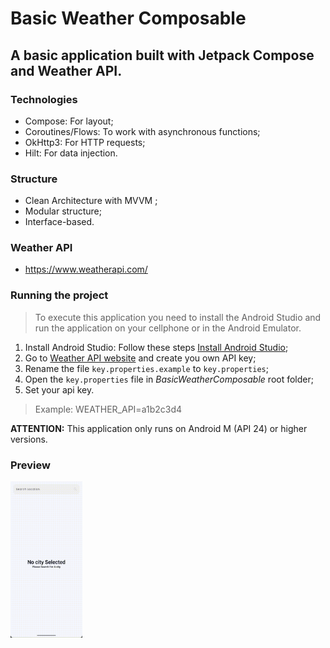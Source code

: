 # Basic Weather Composable

## A basic application built with Jetpack Compose and Weather API.

### Technologies

* Compose: For layout;
* Coroutines/Flows: To work with asynchronous functions;
* OkHttp3: For HTTP requests;
* Hilt: For data injection.

### Structure

* Clean Architecture with MVVM ;
* Modular structure;
* Interface-based.

### Weather API
* https://www.weatherapi.com/

### Running the project

> To execute this application you need to install the Android Studio and run the application on your cellphone or in the Android Emulator.

1. Install Android Studio: Follow these steps  [Install Android Studio](https://developer.android.com/studio/install);
2. Go to [Weather API website](https://www.weatherapi.com/) and create you own API key;
3. Rename the file `key.properties.example` to `key.properties`;
4. Open the `key.properties` file in *BasicWeatherComposable* root folder;
5. Set your api key.

> Example: WEATHER_API=a1b2c3d4

**ATTENTION:** This application only runs on Android M (API 24) or higher versions.

### Preview
<img src="screenshots/demo_recording.gif" height="250"/>

